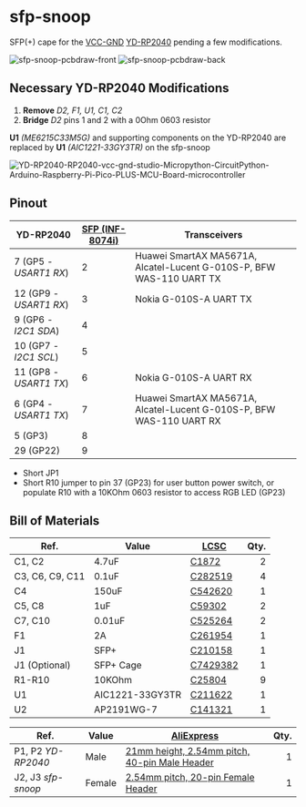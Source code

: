 # sfp-snoop

SFP(+) cape for the [VCC-GND](https://vcc-gnd.com) [YD-RP2040](http://152.32.187.208:8080/yd-data/YD-RP2040/) pending a few modifications.

![sfp-snoop-pcbdraw-front](https://github.com/up-n-atom/sfp-snoop/assets/234549/daa11510-efba-476f-8820-78944d1af42e) ![sfp-snoop-pcbdraw-back](https://github.com/up-n-atom/sfp-snoop/assets/234549/498c303e-8316-4b18-bb49-32507602fd6e)

## Necessary YD-RP2040 Modifications

1. __Remove__ *D2, F1, U1, C1, C2*
2. __Bridge__ *D2* pins 1 and 2 with a 0Ohm 0603 resistor

__U1__ *(ME6215C33M5G)* and supporting components on the YD-RP2040 are replaced by __U1__ *(AIC1221-33GY3TR)* on the sfp-snoop 

![YD-RP2040-RP2040-vcc-gnd-studio-Micropython-CircuitPython-Arduino-Raspberry-Pi-Pico-PLUS-MCU-Board-microcontroller](https://github.com/up-n-atom/sfp-snoop/assets/234549/8e12fa5b-a43b-4a43-b1c5-90607dd3d33b)

## Pinout

| YD-RP2040 | [SFP (INF-8074i)](https://members.snia.org/document/dl/26184) | Transceivers |
| --        | --              | -- |
| 7 (GP5 - *USART1 RX*)   | 2 | Huawei SmartAX MA5671A, Alcatel-Lucent G-010S-P, BFW WAS-110 UART TX |
| 12 (GP9 - *USART1 RX*)  | 3 | Nokia G-010S-A UART TX |
| 9 (GP6 - *I2C1 SDA*)    | 4 | |
| 10 (GP7 - *I2C1 SCL*)   | 5 | |
| 11 (GP8 - *USART1 TX*)  | 6 | Nokia G-010S-A UART RX |
| 6 (GP4 - *USART1 TX*)   | 7 | Huawei SmartAX MA5671A, Alcatel-Lucent G-010S-P, BFW WAS-110 UART RX |
| 5 (GP3)                 | 8 | |
| 29 (GP22)               | 9 | |

* Short JP1
* Short R10 jumper to pin 37 (GP23) for user button power switch, or populate R10 with a 10KOhm 0603 resistor to access RGB LED (GP23)

## Bill of Materials

| Ref.            | Value  | [LCSC](https://www.lcsc.com/) | Qty. |
| --              | --     | --                            | --:  |
| C1, C2          | 4.7uF  | [C1872](https://www.lcsc.com/product-detail/Multilayer-Ceramic-Capacitors-MLCC-SMD-SMT_Samsung-Electro-Mechanics-CL31B475KAHNNNE_C1872.html) | 2    |
| C3, C6, C9, C11 | 0.1uF  | [C282519](https://www.lcsc.com/product-detail/Multilayer-Ceramic-Capacitors-MLCC-SMD-SMT_CCTC-TCC0603X7R104K500CT_C282519.html) | 4    |
| C4              | 150uF   | [C542620](https://www.lcsc.com/product-detail/Tantalum-Capacitors_PANASONIC-6TPE150MAPB_C542620.html) | 1    |
| C5, C8          | 1uF    | [C59302](https://www.lcsc.com/product-detail/Multilayer-Ceramic-Capacitors-MLCC-SMD-SMT_FH-Guangdong-Fenghua-Advanced-Tech-0603B105K250NT_C59302.html) | 2    |
| C7, C10         | 0.01uF | [C525264](https://www.lcsc.com/product-detail/Multilayer-Ceramic-Capacitors-MLCC-SMD-SMT_PSA-Prosperity-Dielectrics-FN18X103K500PSG_C525264.html) | 2    |
| F1              | 2A     | [C261954](https://www.lcsc.com/product-detail/Resettable-Fuses_TLC-Electronic-TLC-NSMD100_C261954.html) | 1    |
| J1              | SFP+   | [C210158](https://www.lcsc.com/product-detail/Card-Edge-Connectors_TE-Connectivity-1367073-1_C210158.html) | 1    |
| J1 (Optional)   | SFP+ Cage   | [C7429382](https://www.lcsc.com/product-detail/Connector-Shells_HCTL-HC-SFP-03L_C7429382.html) | 1    |
| R1-R10           | 10KOhm | [C25804](https://www.lcsc.com/product-detail/Chip-Resistor-Surface-Mount_UNI-ROYAL-Uniroyal-Elec-0603WAF1002T5E_C25804.html) | 9 |
| U1              | AIC1221-33GY3TR | [C211622](https://www.lcsc.com/product-detail/Linear-Voltage-Regulators-LDO_AIC-Analog-Integrations-AIC1221-33GY3TR_C211622.html) | 1 |
| U2              | AP2191WG-7 | [C141321](https://www.lcsc.com/product-detail/Power-Distribution-Switches_Diodes-Incorporated-AP2191WG-7_C141321.html) | 1 |


| Ref.             | Value  | [AliExpress](https://www.aliexpress.com/) | Qty. |
| --               | --     | --                                        | --:  |
| P1, P2 *YD-RP2040* | Male   | [21mm height, 2.54mm pitch, 40-pin Male Header](https://www.aliexpress.com/item/1005001809920855.html) | 1 |
| J2, J3 *sfp-snoop* | Female | [2.54mm pitch, 20-pin Female Header](https://www.aliexpress.com/item/4000386969080.html) | 1 |
